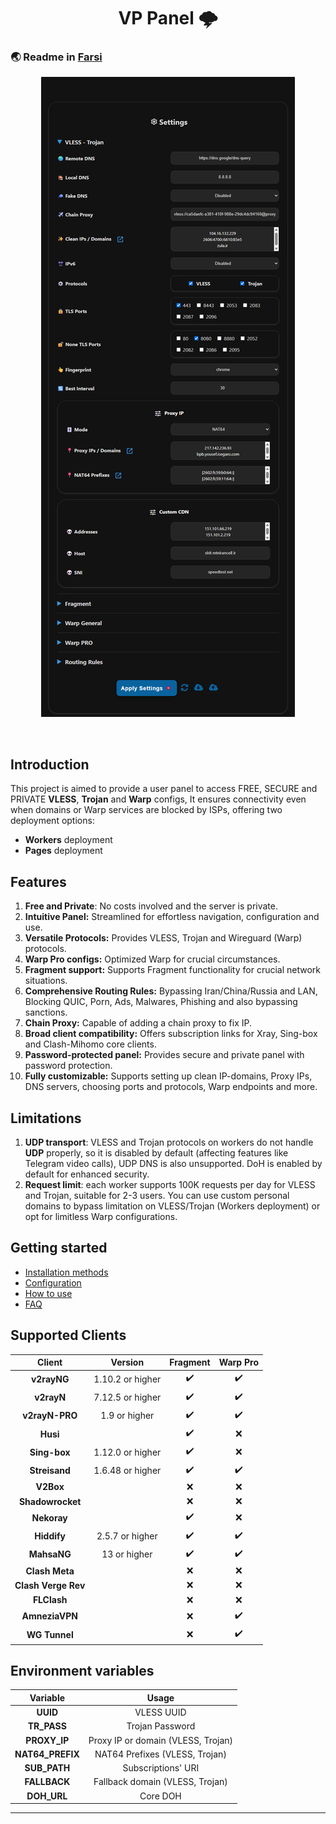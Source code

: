 <h1 align="center">VP Panel 🌩️</h1>

### 🌏 Readme in [Farsi](README_fa.md)

<p align="center">
  <img src="docs/assets/images/panel-overview.jpg">
</p>
<br>

## Introduction

This project is aimed to provide a user panel to access FREE, SECURE and PRIVATE **VLESS**, **Trojan** and **Warp** configs, It ensures connectivity even when domains or Warp services are blocked by ISPs, offering two deployment options:

- **Workers** deployment
- **Pages** deployment

<!-- 🌟 If you found **VP Panel** valuable, Your donations make all the difference 🌟

### USDT (BEP20)

```text
0xbdf15d41C56f861f25b2b11C835bd45dfD5b792F
``` -->

## Features

1. **Free and Private**: No costs involved and the server is private.
2. **Intuitive Panel:** Streamlined for effortless navigation, configuration and use.
3. **Versatile Protocols:** Provides VLESS, Trojan and Wireguard (Warp) protocols.
4. **Warp Pro configs:** Optimized Warp for crucial circumstances.
5. **Fragment support:** Supports Fragment functionality for crucial network situations.
6. **Comprehensive Routing Rules:** Bypassing Iran/China/Russia and LAN, Blocking QUIC, Porn, Ads, Malwares, Phishing and also bypassing sanctions.
7. **Chain Proxy:** Capable of adding a chain proxy to fix IP.
8. **Broad client compatibility:** Offers subscription links for Xray, Sing-box and Clash-Mihomo core clients.
9. **Password-protected panel:** Provides secure and private panel with password protection.
10. **Fully customizable:** Supports setting up clean IP-domains, Proxy IPs, DNS servers, choosing ports and protocols, Warp endpoints and more.

## Limitations

1. **UDP transport**: VLESS and Trojan protocols on workers do not handle **UDP** properly, so it is disabled by default (affecting features like Telegram video calls), UDP DNS is also unsupported. DoH is enabled by default for enhanced security.
2. **Request limit**: each worker supports 100K requests per day for VLESS and Trojan, suitable for 2-3 users. You can use custom personal domains to bypass limitation on VLESS/Trojan (Workers deployment) or opt for limitless Warp configurations.

## Getting started

- [Installation methods](#)
- [Configuration](#)
- [How to use](#)
- [FAQ](#)

## Supported Clients

|       Client        |     Version      |      Fragment      |      Warp Pro      |
| :-----------------: | :--------------: | :----------------: | :----------------: |
|     **v2rayNG**     | 1.10.2 or higher | :heavy_check_mark: | :heavy_check_mark: |
|     **v2rayN**      | 7.12.5 or higher | :heavy_check_mark: | :heavy_check_mark: |
|   **v2rayN-PRO**    |  1.9 or higher   | :heavy_check_mark: | :heavy_check_mark: |
|      **Husi**       |                  | :heavy_check_mark: |        :x:         |
|    **Sing-box**     | 1.12.0 or higher | :heavy_check_mark: |        :x:         |
|    **Streisand**    | 1.6.48 or higher | :heavy_check_mark: | :heavy_check_mark: |
|      **V2Box**      |                  |        :x:         |        :x:         |
|  **Shadowrocket**   |                  |        :x:         |        :x:         |
|     **Nekoray**     |                  | :heavy_check_mark: |        :x:         |
|     **Hiddify**     | 2.5.7 or higher  | :heavy_check_mark: | :heavy_check_mark: |
|     **MahsaNG**     |   13 or higher   | :heavy_check_mark: | :heavy_check_mark: |
|   **Clash Meta**    |                  |        :x:         |        :x:         |
| **Clash Verge Rev** |                  |        :x:         |        :x:         |
|     **FLClash**     |                  |        :x:         |        :x:         |
|   **AmneziaVPN**    |                  |        :x:         | :heavy_check_mark: |
|    **WG Tunnel**    |                  |        :x:         | :heavy_check_mark: |

## Environment variables

|     Variable     |               Usage                |
| :--------------: | :--------------------------------: |
|     **UUID**     |             VLESS UUID             |
|   **TR_PASS**    |          Trojan Password           |
|   **PROXY_IP**   | Proxy IP or domain (VLESS, Trojan) |
| **NAT64_PREFIX** |   NAT64 Prefixes (VLESS, Trojan)   |
|   **SUB_PATH**   |         Subscriptions' URI         |
|   **FALLBACK**   |  Fallback domain (VLESS, Trojan)   |
|   **DOH_URL**    |              Core DOH              |

---
